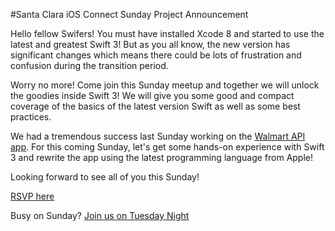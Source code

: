 #Santa Clara iOS Connect Sunday Project Announcement

Hello fellow Swifers! You must have installed Xcode 8 and started to use the latest and greatest Swift 3! But as you all know, the new version has significant changes which means there could be lots of frustration and confusion during the transition period.

Worry no more! Come join this Sunday meetup and together we will unlock the goodies inside Swift 3! We will give you some good and compact coverage of the basics of the latest version Swift as well as some best practices.

We had a tremendous success last Sunday working on the [Walmart API app](https://github.com/iOS-Connect/WalmartTrending). For this coming Sunday, let's get some hands-on experience with Swift 3 and rewrite the app using the latest programming language from Apple!

Looking forward to see all of you this Sunday!

[RSVP here](https://www.meetup.com/SantaClara-iOS/events/234075609/)

Busy on Sunday? [Join us on Tuesday Night](https://www.meetup.com/SantaClara-iOS/events/233785512/)
